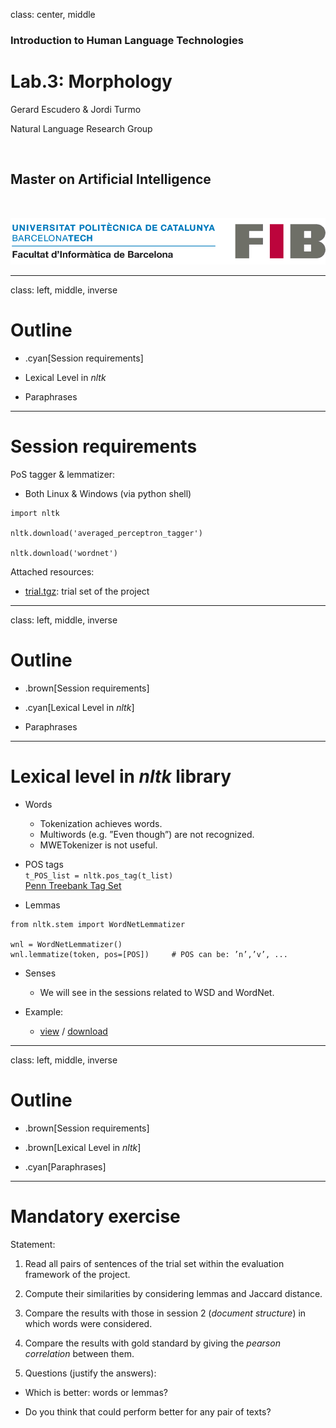 class: center, middle

### Introduction to Human Language Technologies

# Lab.3: Morphology

Gerard Escudero & Jordi Turmo

Natural Language Research Group

<br>

## Master on Artificial Intelligence

<br>

![:scale 75%](fib.png)

---
class: left, middle, inverse

# Outline

* .cyan[Session requirements]

* Lexical Level in *nltk*

* Paraphrases

---

# Session requirements

PoS tagger & lemmatizer:

* Both Linux & Windows (via python shell)

```python3
import nltk

nltk.download('averaged_perceptron_tagger')

nltk.download('wordnet')
```

Attached resources:

* [trial.tgz](resources/trial.tgz): trial set of the project

---
class: left, middle, inverse

# Outline

* .brown[Session requirements]

* .cyan[Lexical Level in *nltk*]

* Paraphrases

---

# Lexical level in *nltk* library

* Words

  - Tokenization achieves words. 
  - Multiwords (e.g. ”Even though”) are not recognized. 
  - MWETokenizer is not useful.

* POS tags <br>
`t_POS_list = nltk.pos_tag(t_list)` <br>
[Penn Treebank Tag Set](https://www.ling.upenn.edu/courses/Fall_2003/ling001/penn_treebank_pos.html)

* Lemmas

```python3
from nltk.stem import WordNetLemmatizer

wnl = WordNetLemmatizer()
wnl.lemmatize(token, pos=[POS])     # POS can be: ’n’,’v’, ...
```

* Senses

  - We will see in the sessions related to WSD and WordNet.

* Example:

  - [view](codes/lemmatizer.html) / [download](codes/lemmatizer.ipynb)

---
class: left, middle, inverse

# Outline

* .brown[Session requirements]

* .brown[Lexical Level in *nltk*]

* .cyan[Paraphrases]

---

# Mandatory exercise

Statement:

1. Read all pairs of sentences of the trial set within the evaluation framework of the project.

2. Compute their similarities by considering lemmas and Jaccard distance.

3. Compare the results with those in session 2 (*document structure*) in which words were considered.

4. Compare the results with gold standard by giving the *pearson correlation* between them.

5. Questions (justify the answers):

  - Which is better: words or lemmas? 

  - Do you think that could perform better for any pair of texts? 

